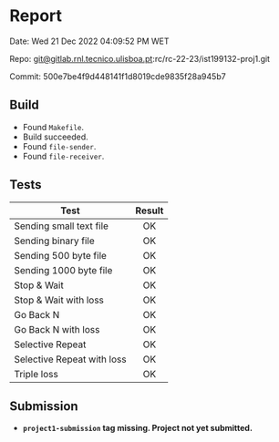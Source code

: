 # Report
Date:   Wed 21 Dec 2022 04:09:52 PM WET

Repo:   git@gitlab.rnl.tecnico.ulisboa.pt:rc/rc-22-23/ist199132-proj1.git

Commit: 500e7be4f9d448141f1d8019cde9835f28a945b7
## Build
* Found `Makefile`.
* Build succeeded.
* Found `file-sender`.
* Found `file-receiver`.
## Tests
| Test | Result |
| ---- |:------:|
| Sending small text file | OK |
| Sending binary file | OK |
| Sending 500 byte file | OK |
| Sending 1000 byte file | OK |
| Stop & Wait | OK |
| Stop & Wait with loss | OK |
| Go Back N | OK |
| Go Back N with loss | OK |
| Selective Repeat | OK |
| Selective Repeat with loss | OK |
| Triple loss | OK |
## Submission
* **`project1-submission` tag missing. Project not yet submitted.**
